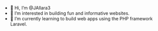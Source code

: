 - 👋 Hi, I’m @JAllara3
- 👀 I’m interested in building fun and informative websites.
- 🌱 I’m currently learning to build web apps using the PHP framework Laravel.
